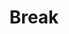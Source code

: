 ---
id: b4-2
title: "Break"
slug: /break-2
speakers:
format: session
block: h1-bb-2024
time_start: 2024-05-09T14:40:00-06:00
time_end: 2024-05-09T15:20:00-06:00
video:
slides:
draft: true
---